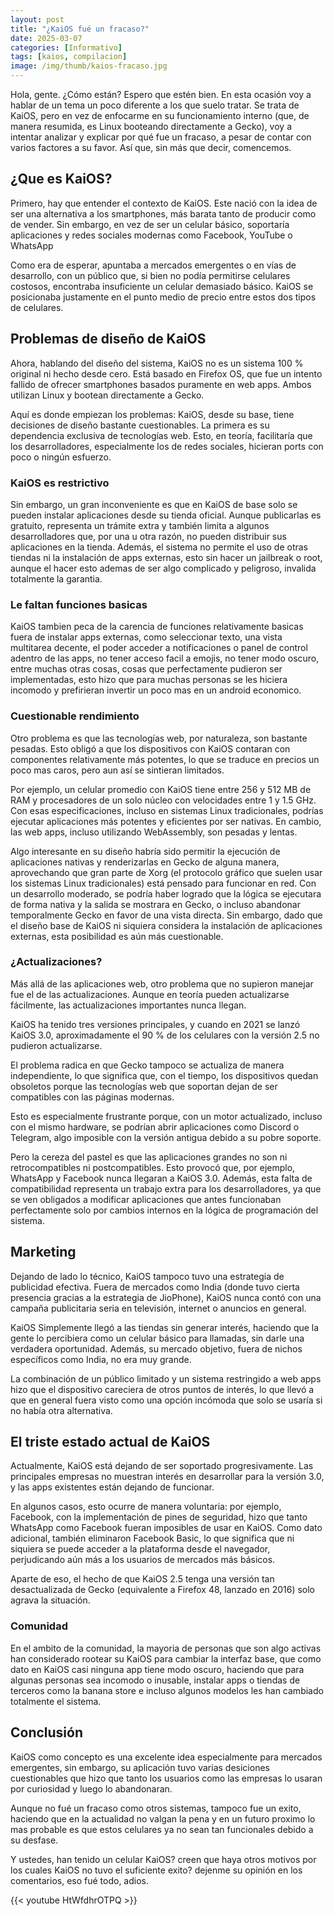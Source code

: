 ```yaml
---
layout: post
title: "¿KaiOS fué un fracaso?"
date: 2025-03-07
categories: [Informativo]
tags: [kaios, compilacion]
image: /img/thumb/kaios-fracaso.jpg
---
```


Hola, gente. ¿Cómo están? Espero que estén bien. En esta ocasión voy a hablar de un tema un poco diferente a los que suelo tratar. Se trata de KaiOS, pero en vez de enfocarme en su funcionamiento interno (que, de manera resumida, es Linux booteando directamente a Gecko), voy a intentar analizar y explicar por qué fue un fracaso, a pesar de contar con varios factores a su favor. Así que, sin más que decir, comencemos.

## ¿Que es KaiOS?

Primero, hay que entender el contexto de KaiOS. Este nació con la idea de ser una alternativa a los smartphones, más barata tanto de producir como de vender. Sin embargo, en vez de ser un celular básico, soportaría aplicaciones y redes sociales modernas como Facebook, YouTube o WhatsApp

Como era de esperar, apuntaba a mercados emergentes o en vías de desarrollo, con un público que, si bien no podía permitirse celulares costosos, encontraba insuficiente un celular demasiado básico. KaiOS se posicionaba justamente en el punto medio de precio entre estos dos tipos de celulares.

## Problemas de diseño de KaiOS

Ahora, hablando del diseño del sistema, KaiOS no es un sistema 100 % original ni hecho desde cero. Está basado en Firefox OS, que fue un intento fallido de ofrecer smartphones basados puramente en web apps. Ambos utilizan Linux y bootean directamente a Gecko.

Aquí es donde empiezan los problemas: KaiOS, desde su base, tiene decisiones de diseño bastante cuestionables. La primera es su dependencia exclusiva de tecnologías web. Esto, en teoría, facilitaría que los desarrolladores, especialmente los de redes sociales, hicieran ports con poco o ningún esfuerzo.

### KaiOS es restrictivo

Sin embargo, un gran inconveniente es que en KaiOS de base solo se pueden instalar aplicaciones desde su tienda oficial. Aunque publicarlas es gratuito, representa un trámite extra y también limita a algunos desarrolladores que, por una u otra razón, no pueden distribuir sus aplicaciones en la tienda. Además, el sistema no permite el uso de otras tiendas ni la instalación de apps externas, esto sin hacer un jailbreak o root, aunque el hacer esto ademas de ser algo complicado y peligroso, invalida totalmente la garantia.

### Le faltan funciones basicas

KaiOS tambien peca de la carencia de funciones relativamente basicas fuera de instalar apps externas, como seleccionar texto, una vista multitarea decente, el poder acceder a notificaciones o panel de control adentro de las apps, no tener acceso facil a emojis, no tener modo oscuro, entre muchas otras cosas, cosas que perfectamente pudieron ser implementadas, esto hizo que para muchas personas se les hiciera incomodo y prefirieran invertir un poco mas en un android economico.

### Cuestionable rendimiento

Otro problema es que las tecnologías web, por naturaleza, son bastante pesadas. Esto obligó a que los dispositivos con KaiOS contaran con componentes relativamente más potentes, lo que se traduce en precios un poco mas caros, pero aun así se sintieran limitados.

Por ejemplo, un celular promedio con KaiOS tiene entre 256 y 512 MB de RAM y procesadores de un solo núcleo con velocidades entre 1 y 1.5 GHz. Con esas especificaciones, incluso en sistemas Linux tradicionales, podrías ejecutar aplicaciones más potentes y eficientes por ser nativas. En cambio, las web apps, incluso utilizando WebAssembly, son pesadas y lentas.

Algo interesante en su diseño habría sido permitir la ejecución de aplicaciones nativas y renderizarlas en Gecko de alguna manera, aprovechando que gran parte de Xorg (el protocolo gráfico que suelen usar los sistemas Linux tradicionales) está pensado para funcionar en red. Con un desarrollo moderado, se podría haber logrado que la lógica se ejecutara de forma nativa y la salida se mostrara en Gecko, o incluso abandonar temporalmente Gecko en favor de una vista directa. Sin embargo, dado que el diseño base de KaiOS ni siquiera considera la instalación de aplicaciones externas, esta posibilidad es aún más cuestionable.

### ¿Actualizaciones?

Más allá de las aplicaciones web, otro problema que no supieron manejar fue el de las actualizaciones. Aunque en teoría pueden actualizarse fácilmente, las actualizaciones importantes nunca llegan.

KaiOS ha tenido tres versiones principales, y cuando en 2021 se lanzó KaiOS 3.0, aproximadamente el 90 % de los celulares con la versión 2.5 no pudieron actualizarse.

El problema radica en que Gecko tampoco se actualiza de manera independiente, lo que significa que, con el tiempo, los dispositivos quedan obsoletos porque las tecnologías web que soportan dejan de ser compatibles con las páginas modernas.

Esto es especialmente frustrante porque, con un motor actualizado, incluso con el mismo hardware, se podrían abrir aplicaciones como Discord o Telegram, algo imposible con la versión antigua debido a su pobre soporte.

Pero la cereza del pastel es que las aplicaciones grandes no son ni retrocompatibles ni postcompatibles. Esto provocó que, por ejemplo, WhatsApp y Facebook nunca llegaran a KaiOS 3.0. Además, esta falta de compatibilidad representa un trabajo extra para los desarrolladores, ya que se ven obligados a modificar aplicaciones que antes funcionaban perfectamente solo por cambios internos en la lógica de programación del sistema.

## Marketing

Dejando de lado lo técnico, KaiOS tampoco tuvo una estrategia de publicidad efectiva. Fuera de mercados como India (donde tuvo cierta presencia gracias a la estrategia de JioPhone), KaiOS nunca contó con una campaña publicitaria seria en televisión, internet o anuncios en general.

KaiOS Simplemente llegó a las tiendas sin generar interés, haciendo que la gente lo percibiera como un celular básico para llamadas, sin darle una verdadera oportunidad. Además, su mercado objetivo, fuera de nichos específicos como India, no era muy grande.

La combinación de un público limitado y un sistema restringido a web apps hizo que el dispositivo careciera de otros puntos de interés, lo que llevó a que en general fuera visto como una opción incómoda que solo se usaría si no había otra alternativa.

## El triste estado actual de KaiOS

Actualmente, KaiOS está dejando de ser soportado progresivamente. Las principales empresas no muestran interés en desarrollar para la versión 3.0, y las apps existentes están dejando de funcionar.

En algunos casos, esto ocurre de manera voluntaria: por ejemplo, Facebook, con la implementación de pines de seguridad, hizo que tanto WhatsApp como Facebook fueran imposibles de usar en KaiOS. Como dato adicional, también eliminaron Facebook Basic, lo que significa que ni siquiera se puede acceder a la plataforma desde el navegador, perjudicando aún más a los usuarios de mercados más básicos.

Aparte de eso, el hecho de que KaiOS 2.5 tenga una versión tan desactualizada de Gecko (equivalente a Firefox 48, lanzado en 2016) solo agrava la situación.

### Comunidad

En el ambito de la comunidad, la mayoria de personas que son algo activas han considerado rootear su KaiOS para cambiar la interfaz base, que como dato en KaiOS casi ninguna app tiene modo oscuro, haciendo que para algunas personas sea incomodo o inusable, instalar apps o tiendas de terceros como la banana store e incluso algunos modelos les han cambiado totalmente el sistema.

## Conclusión

KaiOS como concepto es una excelente idea especialmente para mercados emergentes, sin embargo, su aplicación tuvo varias desiciones cuestionables que hizo que tanto los usuarios como las empresas lo usaran por curiosidad y luego lo abandonaran.

Aunque no fué un fracaso como otros sistemas, tampoco fue un exito, haciendo que en la actualidad no valgan la pena y en un futuro proximo lo mas probable es que estos celulares ya no sean tan funcionales debido a su desfase.

Y ustedes, han  tenido un celular KaiOS? creen que haya otros motivos por los cuales KaiOS no tuvo el suficiente exito? dejenme su opinión en los comentarios, eso fué todo, adios.

{{< youtube HtWfdhrOTPQ >}}
